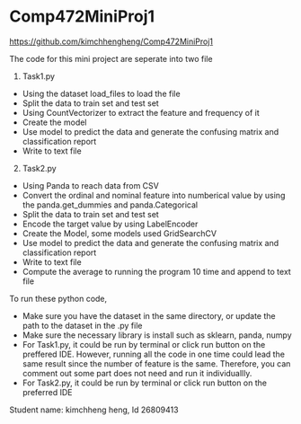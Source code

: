 # Comp472MiniProj1
https://github.com/kimchhengheng/Comp472MiniProj1

The code for this mini project are seperate into two file
1. Task1.py
* Using the dataset load_files to load the file
* Split the data to train set and test set
* Using CountVectorizer to extract the feature and frequency of it
* Create the model
* Use model to predict the data and generate the confusing matrix and classification report
* Write to text file
2. Task2.py
* Using Panda to reach data from CSV
* Convert the ordinal and nominal feature into numberical value by using the panda.get_dummies and panda.Categorical
* Split the data to train set and test set
* Encode the target value by using LabelEncoder
* Create the Model, some models used GridSearchCV
* Use model to predict the data and generate the confusing matrix and classification report
* Write to text file
* Compute the average to running the program 10 time and append to text file

To run these python code, 
* Make sure you have the dataset in the same directory, or update the path to the dataset in the .py file
* Make sure the necessary library is install such as sklearn, panda, numpy
* For Task1.py, it could be run by terminal or click run button on the preffered IDE. However, running all the code in one time could lead the same result since the number of feature is the same. Therefore, you can comment out some part does not need and run it individuallly.
* For Task2.py, it could be run by terminal or click run button on the preferred IDE

Student name: kimchheng heng, Id 26809413
